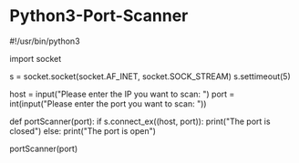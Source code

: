 # Python3-Port-Scanner

#!/usr/bin/python3

import socket

s = socket.socket(socket.AF_INET, socket.SOCK_STREAM)
s.settimeout(5)

host = input("Please enter the IP you want to scan: ")
port = int(input("Please enter the port you want to scan: "))


def portScanner(port):
    if s.connect_ex((host, port)):
        print("The port is closed")
    else:
        print("The port is open")

portScanner(port)
